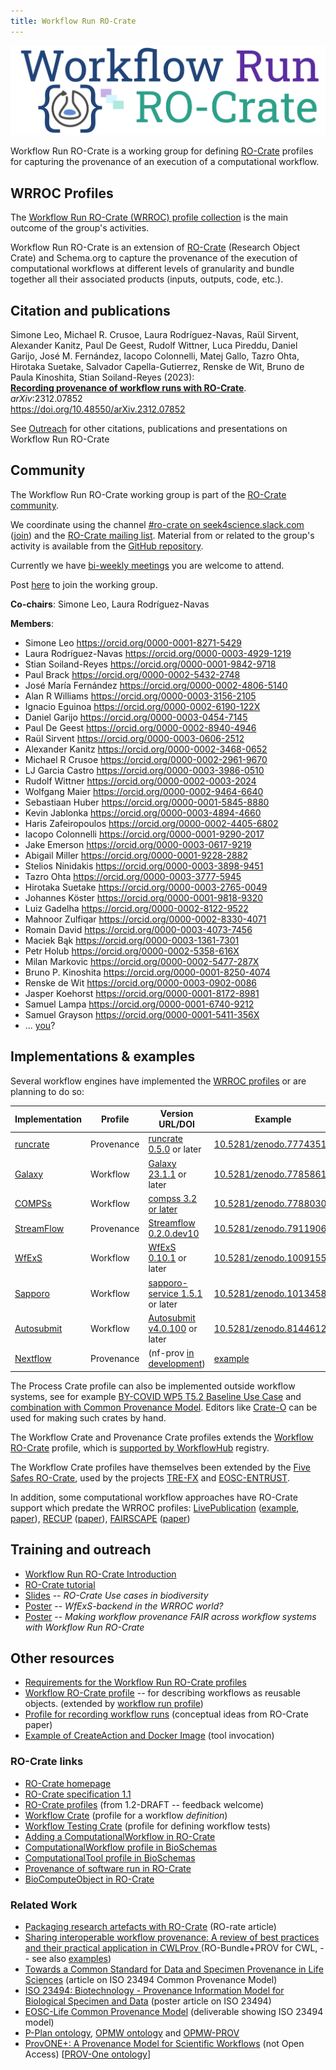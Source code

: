 ```yaml
---
title: Workflow Run RO-Crate
---
```


![Workflow Run RO-Crate](img/ro-crate-workflow-run.svg)

Workflow Run RO-Crate is a working group for defining [RO-Crate](https://w3id.org/ro/crate) profiles for capturing the provenance of an execution of a computational workflow.


## WRROC Profiles

The [Workflow Run RO-Crate (WRROC) profile collection](profiles) is the main outcome of the group's activities.

Workflow Run RO-Crate is an extension of [RO-Crate](https://w3id.org/ro/crate) (Research Object Crate) and Schema.org to capture the provenance of the execution of computational workflows at different levels of granularity and bundle together all their associated products (inputs, outputs, code, etc.).

## Citation and publications

Simone Leo, Michael R. Crusoe, Laura Rodríguez-Navas, Raül Sirvent, Alexander Kanitz, Paul De Geest, Rudolf Wittner, Luca Pireddu, Daniel Garijo, José M. Fernández, Iacopo Colonnelli, Matej Gallo, Tazro Ohta, Hirotaka Suetake, Salvador Capella-Gutierrez, Renske de Wit, Bruno de Paula Kinoshita, Stian Soiland-Reyes (2023):  
[**Recording provenance of workflow runs with RO-Crate**](https://arxiv.org/pdf/2312.07852.pdf).  
_arXiv_:2312.07852  
<https://doi.org/10.48550/arXiv.2312.07852>

See [Outreach](outreach) for other citations, publications and presentations on Workflow Run RO-Crate


## Community

The Workflow Run RO-Crate working group is part of the [RO-Crate community](https://www.researchobject.org/ro-crate/community.html).

We coordinate using the channel [#ro-crate on seek4science.slack.com](https://seek4science.slack.com/archives/C01LQQAAAS1) ([join](https://join.slack.com/t/seek4science/shared_invite/zt-csqh94qb-kf~kFbZxuHl1Hpxhbc8avw)) and the [RO-Crate mailing list](https://lists.elixir-europe.org/mailman/listinfo/ro-crate_elixir-europe.org). Material from or related to the group's activity is available from the [GitHub repository](https://github.com/ResearchObject/workflow-run-crate).

Currently we have [bi-weekly meetings](https://docs.google.com/document/d/1shvkoowuCVUy8E2ujnVPclaoQO4jGKmZpafjOR0OfBw/edit) you are welcome to attend.

Post [here](https://github.com/ResearchObject/workflow-run-crate/issues/1) to join the working group.

**Co-chairs**: Simone Leo, Laura Rodríguez-Navas

**Members**:
- Simone Leo <https://orcid.org/0000-0001-8271-5429>
- Laura Rodríguez-Navas <https://orcid.org/0000-0003-4929-1219>
- Stian Soiland-Reyes <https://orcid.org/0000-0001-9842-9718>
- Paul Brack <https://orcid.org/0000-0002-5432-2748>
- José María Fernández <https://orcid.org/0000-0002-4806-5140>
- Alan R Williams <https://orcid.org/0000-0003-3156-2105>
- Ignacio Eguinoa <https://orcid.org/0000-0002-6190-122X>
- Daniel Garijo <https://orcid.org/0000-0003-0454-7145>
- Paul De Geest <https://orcid.org/0000-0002-8940-4946>
- Raül Sirvent <https://orcid.org/0000-0003-0606-2512>
- Alexander Kanitz <https://orcid.org/0000-0002-3468-0652>
- Michael R Crusoe <https://orcid.org/0000-0002-2961-9670>
- LJ Garcia Castro <https://orcid.org/0000-0003-3986-0510>
- Rudolf Wittner <https://orcid.org/0000-0002-0003-2024>
- Wolfgang Maier <https://orcid.org/0000-0002-9464-6640>
- Sebastiaan Huber <https://orcid.org/0000-0001-5845-8880>
- Kevin Jablonka <https://orcid.org/0000-0003-4894-4660>
- Haris Zafeiropoulos <https://orcid.org/0000-0002-4405-6802>
- Iacopo Colonnelli <https://orcid.org/0000-0001-9290-2017>
- Jake Emerson <https://orcid.org/0000-0003-0617-9219>
- Abigail Miller <https://orcid.org/0000-0001-9228-2882>
- Stelios Ninidakis <https://orcid.org/0000-0003-3898-9451>
- Tazro Ohta <https://orcid.org/0000-0003-3777-5945>
- Hirotaka Suetake <https://orcid.org/0000-0003-2765-0049>
- Johannes Köster <https://orcid.org/0000-0001-9818-9320>
- Luiz Gadelha <https://orcid.org/0000-0002-8122-9522>
- Mahnoor Zulfiqar <https://orcid.org/0000-0002-8330-4071>
- Romain David <https://orcid.org/0000-0003-4073-7456>
- Maciek Bąk <https://orcid.org/0000-0003-1361-7301>
- Petr Holub <https://orcid.org/0000-0002-5358-616X>
- Milan Markovic <https://orcid.org/0000-0002-5477-287X>
- Bruno P. Kinoshita <https://orcid.org/0000-0001-8250-4074>
- Renske de Wit <https://orcid.org/0000-0003-0902-0086>
- Jasper Koehorst <https://orcid.org/0000-0001-8172-8981>
- Samuel Lampa <https://orcid.org/0000-0001-6740-9212>
- Samuel Grayson <https://orcid.org/0000-0001-5411-356X>
- ... [you](https://github.com/ResearchObject/workflow-run-crate/issues/1)?

## Implementations & examples

Several workflow engines have implemented the [WRROC profiles](https://www.researchobject.org/workflow-run-crate/profiles/) or are planning to do so:

**Implementation**  | **Profile** | **Version URL/DOI**    | **Example**             |
------------| ----------- | ---------------------- | ----------------------- |
[runcrate](http://www.researchobject.org/runcrate/)   | Provenance  | [runcrate 0.5.0](https://github.com/ResearchObject/runcrate/releases/tag/0.5.0) or later  |  [10.5281/zenodo.7774351](https://doi.org/10.5281/zenodo.7774351)  |
[Galaxy](https://galaxyproject.org/)      | Workflow    | [Galaxy 23.1.1](https://github.com/galaxyproject/galaxy/releases/tag/v23.1.1) or later   |  [10.5281/zenodo.7785861](https://doi.org/10.5281/zenodo.7785861)  |
[COMPSs](https://www.bsc.es/research-and-development/software-and-apps/software-list/comp-superscalar)     | Workflow    | [compss 3.2 or later](https://github.com/bsc-wdc/compss/releases/tag/v3.2)    |  [10.5281/zenodo.7788030](https://doi.org/10.5281/zenodo.7788030)      |
[StreamFlow](https://streamflow.di.unito.it/)  | Provenance  | [Streamflow 0.2.0.dev10](https://github.com/alpha-unito/streamflow/releases/tag/0.2.0.dev10) |  [10.5281/zenodo.7911906](https://doi.org/10.5281/zenodo.7911906) |
[WfExS](https://wfexs-backend.readthedocs.io/)       | Workflow    | [WfExS 0.10.1](https://github.com/inab/WfExS-backend/releases/tag/0.10.1) or later  |  [10.5281/zenodo.10091550](https://doi.org/10.5281/zenodo.10091550) |
[Sapporo](https://github.com/sapporo-wes/sapporo)     | Workflow    | [sapporo-service 1.5.1](https://github.com/sapporo-wes/sapporo-service/releases/tag/1.5.1)  or later  |  [10.5281/zenodo.10134581](https://doi.org/10.5281/zenodo.10134581)  |
[Autosubmit](https://autosubmit.readthedocs.io/)  | Workflow    | [Autosubmit v4.0.100](https://pypi.org/project/autosubmit/4.0.100/) or later    |  [10.5281/zenodo.8144612](https://doi.org/10.5281/zenodo.8144612)   |
[Nextflow](https://nextflow.io/)  | Provenance    | (nf-prov [in development](https://github.com/nextflow-io/nf-prov/pull/19))   |  [example](https://github.com/nextflow-io/nf-prov/files/13070992/ro-crate-metadata.json)   |

The Process Crate profile can also be implemented outside workflow systems, see for example [BY-COVID WP5 T5.2 Baseline Use Case](https://w3id.org/ro/doi/10.5281/zenodo.6913045) and [combination with Common Provenance Model](https://doi.org/10.5281/zenodo.7676923). Editors like [Crate-O](https://language-research-technology.github.io/crate-o/) can be used for making such crates by hand.

The Workflow Crate and Provenance Crate profiles extends the [Workflow RO-Crate](https://w3id.org/workflowhub/workflow-ro-crate/) profile, which is [supported by WorkflowHub](https://about.workflowhub.eu/developer/ro-crate-api/#submitting-workflows) registry.

The Workflow Crate profiles have themselves been extended by the [Five Safes RO-Crate](https://w3id.org/5s-crate/), used by the projects [TRE-FX](https://trefx.uk/) and [EOSC-ENTRUST](https://esciencelab.org.uk/projects/eosc-entrust/).

In addition, some computational workflow approaches have RO-Crate support which predate the WRROC profiles: [LivePublication](https://livepublication.github.io/LP_Pub_LID/) ([example](https://livepublication.github.io/LP_Pub_OrchestrationCrate/), [paper](https://doi.org/10.1109/e-Science58273.2023.10254857)), [RECUP](https://sites.google.com/view/recup-reproducibility/) ([paper](https://doi.org/10.1109/e-science58273.2023.10254808)), [FAIRSCAPE](https://fairscape.github.io/) ([paper](https://doi.org/10.1007/978-3-030-80960-7_3))

## Training and outreach

- [Workflow Run RO-Crate Introduction](https://training.galaxyproject.org/training-material/topics/fair/tutorials/ro-crate-workflow-run-ro-crate/tutorial.html)
- [RO-Crate tutorial](https://www.researchobject.org/ro-crate/tutorials.html)
- [Slides](https://slides.com/soilandreyes/2023-11-23-ro-crate-erga) -- _RO-Crate Use cases in biodiversity_
- [Poster](https://doi.org/10.7490/f1000research.1119457.1) -- _WfExS-backend in the WRROC world?_
- [Poster](https://doi.org/10.5281/zenodo.8004793) -- _Making workflow provenance FAIR across workflow systems with Workflow Run RO-Crate_

## Other resources

- [Requirements for the Workflow Run RO-Crate profiles](requirements)
- [Workflow RO-Crate profile](https://about.workflowhub.eu/Workflow-RO-Crate/) -- for describing workflows as reusable objects. (extended by [workflow run profile](profiles/workflow_run_crate))
- [Profile for recording workflow runs](https://www.researchobject.org/2021-packaging-research-artefacts-with-ro-crate/manuscript.html#profile-for-recording-workflow-runs) (conceptual ideas from RO-Crate paper)
- [Example of CreateAction and Docker Image](https://www.researchobject.org/2021-packaging-research-artefacts-with-ro-crate/ro-crate-preview.html#https%3A//github.com/stain/ro-crate-paper/actions/runs/1671704144) (tool invocation)


### RO-Crate links

- [RO-Crate homepage](https://w3id.org/ro/crate)
- [RO-Crate specification 1.1](https://www.researchobject.org/ro-crate/1.1/)
- [RO-Crate profiles](https://www.researchobject.org/ro-crate/1.2-DRAFT/profiles) (from 1.2-DRAFT -- feedback welcome)
- [Workflow Crate](https://w3id.org/workflowhub/workflow-ro-crate/)  (profile for a workflow _definition_)
- [Workflow Testing Crate](https://lifemonitor.eu/workflow_testing_ro_crate) (profile for defining workflow tests)
- [Adding a ComputationalWorkflow in RO-Crate](https://www.researchobject.org/ro-crate/1.1/workflows.html)
- [ComputationalWorkflow profile in BioSchemas](https://bioschemas.org/profiles/ComputationalWorkflow/)
- [ComputationalTool profile in BioSchemas](https://bioschemas.org/profiles/ComputationalTool/1.0-RELEASE)
- [Provenance of software run in RO-Crate](https://www.researchobject.org/ro-crate/1.1/provenance.html)
- [BioComputeObject in RO-Crate](https://biocompute-objects.github.io/bco-ro-crate/tutorial/starting.html#skeleton-ro-crate)

### Related Work

- [Packaging research artefacts with RO-Crate](https://www.researchobject.org/2021-packaging-research-artefacts-with-ro-crate/manuscript.html) (RO-rate article)
- [Sharing interoperable workflow provenance: A review of best practices and their practical application in CWLProv ](https://doi.org/10.1093/gigascience/giz095) (RO-Bundle+PROV for CWL, -- see also [examples](https://w3id.org/cwl/prov/0.6.0))
- [Towards a Common Standard for Data and Specimen Provenance in Life Sciences](https://doi.org/10.5281/zenodo.5093125) (article on ISO 23494 Common Provenance Model)
- [ISO 23494: Biotechnology - Provenance Information Model for Biological Specimen and Data](https://doi.org/10.1007/978-3-030-80960-7_16) (poster article on ISO 23494)
- [EOSC-Life Common Provenance Model](https://doi.org/10.5281/zenodo.4705074) (deliverable showing ISO 23494 model)
- [P-Plan ontology](https://www.opmw.org/model/p-plan/), [OPMW ontology](https://www.opmw.org/model/OPMW/) and [OPMW-PROV](https://www.opmw.org/interoperability.html)
- [ProvONE+: A Provenance Model for Scientific Workflows](https://doi.org/10.1007/978-3-030-62008-0_30) (not Open Access) [[PROV-One ontology](https://purl.dataone.org/provone-v1-dev)]
